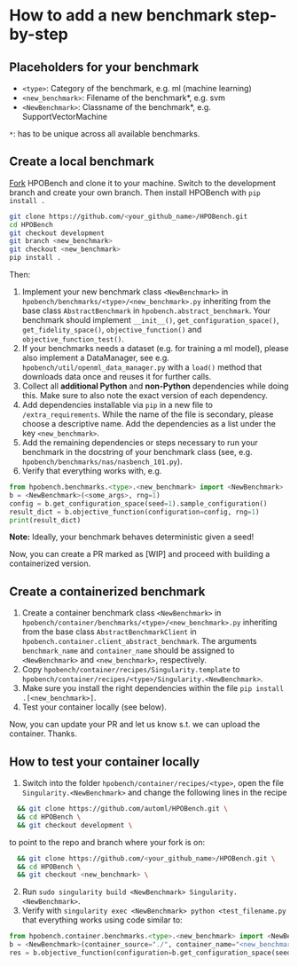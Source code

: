 # How to add a new benchmark step-by-step

## Placeholders for your benchmark

- `<type>`: Category of the benchmark, e.g. ml (machine learning)
- `<new_benchmark>`: Filename of the benchmark*, e.g. svm
- `<NewBenchmark>`: Classname of the benchmark*, e.g. SupportVectorMachine

`*`: has to be unique across all available benchmarks.


## Create a local benchmark

[Fork](https://docs.github.com/en/get-started/quickstart/fork-a-repo) HPOBench and clone it to your machine. Switch to the development branch and create your own branch. Then install HPOBench with `pip install .`
```bash
git clone https://github.com/<your_github_name>/HPOBench.git
cd HPOBench
git checkout development
git branch <new_benchmark>
git checkout <new_benchmark>
pip install .
```

Then: 
  1. Implement your new benchmark class `<NewBenchmark>` in `hpobench/benchmarks/<type>/<new_benchmark>.py` inheriting from the base class 
  `AbstractBenchmark` in `hpobench.abstract_benchmark`. Your benchmark should implement `__init__()`, 
  `get_configuration_space()`, `get_fidelity_space()`, `objective_function()` and `objective_function_test()`.
  3. If your benchmarks needs a dataset (e.g. for training a ml model), please also implement a DataManager, see e.g.
   `hpobench/util/openml_data_manager.py` with a `load()` method that downloads data once and reuses it for further calls.
  4. Collect all **additional Python** and **non-Python** dependencies while doing this. Make sure to also note the exact version of each dependency.
  5. Add dependencies installable via `pip` in a new file to `/extra_requirements`. While the name of the file is secondary, please choose a descriptive name. Add the dependencies as a list under the key `<new_benchmark>`.
  6. Add the remaining dependencies or steps necessary to run your benchmark in the docstring of your benchmark class
    (see, e.g. `hpobench/benchmarks/nas/nasbench_101.py`).
  7. Verify that everything works with, e.g.

```python
from hpobench.benchmarks.<type>.<new_benchmark> import <NewBenchmark>
b = <NewBenchmark>(<some_args>, rng=1)
config = b.get_configuration_space(seed=1).sample_configuration()
result_dict = b.objective_function(configuration=config, rng=1)
print(result_dict)
```

**Note:** Ideally, your benchmark behaves deterministic given a seed!

Now, you can create a PR marked as [WIP] and proceed with building a containerized version. 


## Create a containerized benchmark

  1. Create a container benchmark class `<NewBenchmark>` in `hpobench/container/benchmarks/<type>/<new_benchmark>.py` inheriting from the base class `AbstractBenchmarkClient` in `hpobench.container.client_abstract_benchmark`. The arguments `benchmark_name` and `container_name` should be assigned to `<NewBenchmark>` and `<new_benchmark>`, respectively.
  2. Copy `hpobench/container/recipes/Singularity.template` to `hpobench/container/recipes/<type>/Singularity.<NewBenchmark>`.
  3. Make sure you install the right dependencies within the file ```pip install .[<new_benchmark>]```.
  3. Test your container locally (see below).

Now, you can update your PR and let us know s.t. we can upload the container. Thanks.
  
## How to test your container locally

  1. Switch into the folder `hpobench/container/recipes/<type>`, open the file `Singularity.<NewBenchmark>` and change the following lines in the recipe
  ```bash
    && git clone https://github.com/automl/HPOBench.git \
    && cd HPOBench \
    && git checkout development \
  ```
  to point to the repo and branch where your fork is on:
  ```bash
    && git clone https://github.com/<your_github_name>/HPOBench.git \
    && cd HPOBench \
    && git checkout <new_benchmark> \
  ```

  2. Run `sudo singularity build <NewBenchmark> Singularity.<NewBenchmark>`.
  3. Verify with `singularity exec <NewBenchmark> python <test_filename.py` that everything works using code similar to:

```python
from hpobench.container.benchmarks.<type>.<new_benchmark> import <NewBenchmark>
b = <NewBenchmark>(container_source="./", container_name="<new_benchmark>")
res = b.objective_function(configuration=b.get_configuration_space(seed=1).sample_configuration())
```


